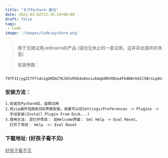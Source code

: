 ```yaml
---
title: "关于Pycharm 激活"
date: 2021-03-02T23:35:24+08:00
draft: false
tags: 
 - Code
image: '/images/Code/pycharm.png'
---
```


> 用于无限试用Jetbrains的产品 (请勿无休止的一直试用，这并非此插件的本意)

<!--more-->
> 安装参数：

 ```
  f9fF1I/ygZI7Ff14sigGMZmZ7KJkhsM364o6exiukAqGORVXN1e4Fk4B8+hGSl5B+iLp9nIA2pSNhNGlxnDgSV3xC85CGVvWY9SWa+ECeWhJZ1+hitDPCNw5lKaRBnxIKhAfQ3aJl4S5WmrOkfKoIuz3UXVoX7hZGxofqQtzfuc
  ```

### 安装方法：
```
1.安装完Pycharm后，选择试用
2.将zip插件包拖到IDE界面安装，或者可以在Settings/Preferences -> Plugins ->
  手动安装(Install Plugin From Disk...)
3.使用方法: 没打开项目： 在Welcome界面： Get Help -> Eval Reset。
  打开了项目： Help ->: Eval Reset
```
### 下载地址: (好孩子看不见)

<a href="https://justcode.ikeepstudying.com/wp-content/uploads/2021/01/jetbrains-agent-latest.zip" style="color: #4d5158">好孩子看不见</a>